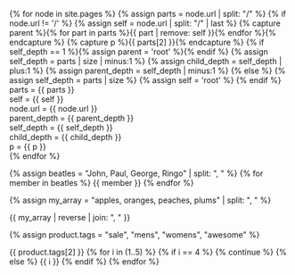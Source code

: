 ---
---

{% for node in site.pages %}
{% assign parts = node.url | split: "/" %}
{% if node.url != '/' %}
{% assign self = node.url | split: "/" | last %}
{% capture parent %}{% for part in parts %}{{ part | remove: self }}{% endfor %}{% endcapture %}
{% capture p %}{{ parts[2] }}{% endcapture %}
{% if self_depth == 1 %}{% assign parent = 'root' %}{% endif %}
{% assign self_depth = parts | size | minus:1 %}
{% assign child_depth = self_depth | plus:1 %}
{% assign parent_depth = self_depth | minus:1 %}
{% else %}
{% assign self_depth = parts | size %}
{% assign self = 'root' %}
{% endif %}
parts = {{ parts }} <br>
self = {{ self }} <br>
node.url = {{ node.url }} <br>
parent_depth = {{ parent_depth }} <br>
self_depth = {{ self_depth }} <br>
child_depth = {{ child_depth }} <br>
p = {{ p }} <br>
{% endfor %}

{% assign beatles = "John, Paul, George, Ringo" | split: ", " %}
{% for member in beatles %}
  {{ member }}
{% endfor %}

{% assign my_array = "apples, oranges, peaches, plums" | split: ", " %}

{{ my_array | reverse | join: ", " }}

{% assign product.tags = "sale", "mens", "womens", "awesome" %}

{{ product.tags[2] }}
{% for i in (1..5) %}
  {% if i == 4 %}
    {% continue %}
  {% else %}
    {{ i }}
  {% endif %}
{% endfor %}
